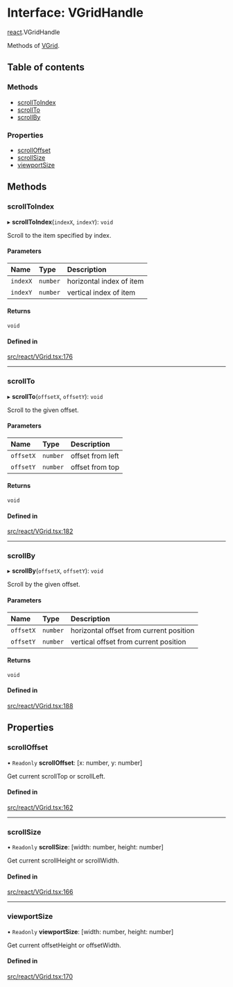 # Interface: VGridHandle

[react](../modules/react.md).VGridHandle

Methods of [VGrid](../modules/react.md#experimental_vgrid).

## Table of contents

### Methods

- [scrollToIndex](react.VGridHandle.md#scrolltoindex)
- [scrollTo](react.VGridHandle.md#scrollto)
- [scrollBy](react.VGridHandle.md#scrollby)

### Properties

- [scrollOffset](react.VGridHandle.md#scrolloffset)
- [scrollSize](react.VGridHandle.md#scrollsize)
- [viewportSize](react.VGridHandle.md#viewportsize)

## Methods

### scrollToIndex

▸ **scrollToIndex**(`indexX`, `indexY`): `void`

Scroll to the item specified by index.

#### Parameters

| Name | Type | Description |
| :------ | :------ | :------ |
| `indexX` | `number` | horizontal index of item |
| `indexY` | `number` | vertical index of item |

#### Returns

`void`

#### Defined in

[src/react/VGrid.tsx:176](https://github.com/inokawa/virtua/blob/5b7d354b/src/react/VGrid.tsx#L176)

___

### scrollTo

▸ **scrollTo**(`offsetX`, `offsetY`): `void`

Scroll to the given offset.

#### Parameters

| Name | Type | Description |
| :------ | :------ | :------ |
| `offsetX` | `number` | offset from left |
| `offsetY` | `number` | offset from top |

#### Returns

`void`

#### Defined in

[src/react/VGrid.tsx:182](https://github.com/inokawa/virtua/blob/5b7d354b/src/react/VGrid.tsx#L182)

___

### scrollBy

▸ **scrollBy**(`offsetX`, `offsetY`): `void`

Scroll by the given offset.

#### Parameters

| Name | Type | Description |
| :------ | :------ | :------ |
| `offsetX` | `number` | horizontal offset from current position |
| `offsetY` | `number` | vertical offset from current position |

#### Returns

`void`

#### Defined in

[src/react/VGrid.tsx:188](https://github.com/inokawa/virtua/blob/5b7d354b/src/react/VGrid.tsx#L188)

## Properties

### scrollOffset

• `Readonly` **scrollOffset**: [x: number, y: number]

Get current scrollTop or scrollLeft.

#### Defined in

[src/react/VGrid.tsx:162](https://github.com/inokawa/virtua/blob/5b7d354b/src/react/VGrid.tsx#L162)

___

### scrollSize

• `Readonly` **scrollSize**: [width: number, height: number]

Get current scrollHeight or scrollWidth.

#### Defined in

[src/react/VGrid.tsx:166](https://github.com/inokawa/virtua/blob/5b7d354b/src/react/VGrid.tsx#L166)

___

### viewportSize

• `Readonly` **viewportSize**: [width: number, height: number]

Get current offsetHeight or offsetWidth.

#### Defined in

[src/react/VGrid.tsx:170](https://github.com/inokawa/virtua/blob/5b7d354b/src/react/VGrid.tsx#L170)
